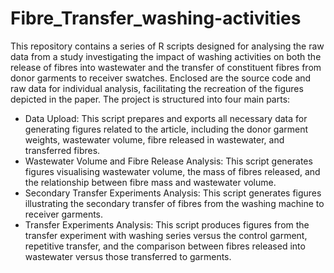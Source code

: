 
# Fibre_Transfer_washing-activities

This repository contains a series of R scripts designed for analysing the raw data from a study investigating the impact of washing activities on both the release of fibres into wastewater and the transfer of constituent fibres from donor garments to receiver swatches. 
Enclosed are the source code and raw data for individual analysis, facilitating the recreation of the figures depicted in the paper. The project is structured into four main parts:
- Data Upload: This script prepares and exports all necessary data for generating figures related to the article, including the donor garment weights, wastewater volume, fibre released in wastewater, and transferred fibres.
- Wastewater Volume and Fibre Release Analysis: This script generates figures visualising wastewater volume, the mass of fibres released, and the relationship between fibre mass and wastewater volume.
- Secondary Transfer Experiments Analysis: This script generates figures illustrating the secondary transfer of fibres from the washing machine to receiver garments.
- Transfer Experiments Analysis: This script produces figures from the transfer experiment with washing series versus the control garment, repetitive transfer, and the comparison between fibres released into wastewater versus those transferred to garments.
